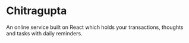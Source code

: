 # Chitragupta
An online service built on React which holds your transactions, thoughts and tasks with daily reminders.
